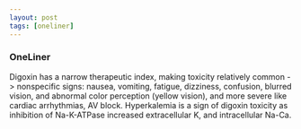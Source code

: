 ```yaml
---
layout: post
tags: [oneliner]
---
```



### OneLiner

Digoxin has a narrow therapeutic index, making toxicity relatively common -> nonspecific signs: nausea, vomiting, fatigue, dizziness, confusion, blurred vision, and abnormal color perception (yellow vision), and more severe like cardiac arrhythmias, AV block. Hyperkalemia is a sign of digoxin toxicity as inhibition of Na-K-ATPase increased extracellular K, and intracellular Na-Ca.
